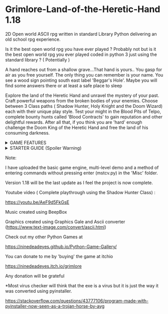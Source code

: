 # Grimlore-Land-of-the-Heretic-Hand 1.18
2D Open world ASCII rpg written in standard Library Python delivering an old school rpg experience. <br>

Is it the best open world rpg you have ever played ? Probably not but is it the best open world rpg you ever played coded in python 3 just using the standard library ? ( Potentially )  

A hand reaches out from a shallow grave...That hand is yours.. You gasp for air as you free yourself. The only thing you can remember is your name.
You see a wood sign pointing south east label 'Beggar's Hole'. Maybe you will find some answers there or at least a safe place to sleep <br>

Explore the land of the Heretic Hand and unravel the mystery of your past. Craft powerful weapons from the broken bodies of your enemies. Choose between 3 Class paths ( Shadow Hunter, Holy Knight and the Doom Wizard) each with their unique play style. Test your might in the Blood Pits of Telpo, complete bounty hunts called 'Blood Contracts' to gain reputation and other delightful rewards. After all that, if you think you are 'hard' enough challenge the Doom King of the Heretic Hand and free the land of his consuming darkness.

<details><br>
 <summary>GAME FEATURES <br></summary>

* Original music, graphics, and animations <br>
* 3 unique character classes, each with distinctive abilities <br>
* Open-world environment featuring dungeons, settlements (towns), and other unique locations <br>
* Basic battle system with missed attacks, critical hits, and special abilities <br>
* Dungeons composed of both random and fixed events <br>
* Enemies will provide raw materials linked to their type (e.g., demons can drop demon bones) <br>
* Basic magic system with 5 learnable spells <br>
* XP leveling system with late-game stat boosts using diamonds <br>
* Inventory system for equipment management <br>
* Crafting system requiring raw materials for weapon and armor forging <br>
* 1-up "Resurrection Talisman" system (must be repurchased after each use) <br>
* Game ending <br>
</details>


<details><br>
  <summary> STARTER GUIDE (Spoiler Warning)</summary><br>
  
* From the starting position, travel southeast to the first settlement (‘Beggar's Hole’).<br>
* At your first settlement, you can rest at the inn to regain HP and Mana.<br>
* Once you've saved enough gold, visit the temple to buy the item ‘Resurrection Talisman’.<br>
* Though optional, it is highly recommended to buy at least the two spells from this temple: Fire Bolt and Shadow Flee.<br>
* The first dungeon is northeast of ‘Beggar's Hole’, and it's called the Temple of Apshai.<br>
* You can grind this dungeon until you’ve saved enough gold and materials to purchase weapons and armour from the blacksmith in the settlement.<br>
* The enemies within each dungeon determine the materials you gain after defeating them, so you’ll need to grind specific dungeons for specific materials.<br>
* At every new settlement you discover, spend some coins at the inn to reveal tips, new locations and to progress.<br>
* After completing a ‘Blood Contract’, return to the inn where you received the quest to claim your reward.<br>
* Don’t forget to equip your new weapon or armour once you've purchased it.<br>
* When travelling on the over world map, if you press M and Enter you can change the music and N and Enter to stop the music. <br>
 
</details>



Note:

I have uploaded the basic game engine, multi-level demo and a method of entering commands without pressing enter (mstcv.py) in the 'Misc' folder.

Version 1.18 will be the last update as I feel the project is now complete.  

Youtube video ( Complete playthrough using the Shadow Hunter Class)  : 

https://youtu.be/AeF9d5FkGsE

Music created using BeepBox 

Graphics created using Graphics Gale and Ascii converter (https://www.text-image.com/convert/ascii.html) 

Check out my other Python Games at 

https://ninedeadeyes.github.io/Python-Game-Gallery/

You can donate to me by 'buying' the game at itchio 

https://ninedeadeyes.itch.io/grimlore

Any donation will be grateful 

*Most virus checker will think that the exe is a virus but it is just the way it was converted using pyinstaller.

https://stackoverflow.com/questions/43777106/program-made-with-pyinstaller-now-seen-as-a-trojan-horse-by-avg
